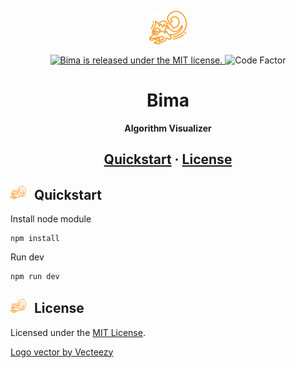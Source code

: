 <p align="center">
  <img alt="Bima" src="https://raw.githubusercontent.com/pandawa-tech/bima/main/static/logo.svg" width="60" />
</p>
<p align="center">
  <a href="https://github.com/pandawa-tech/bima/blob/main/LICENSE">
    <img src="https://img.shields.io/badge/license-MIT-blue.svg" alt="Bima is released under the MIT license." />
  </a>
  <img alt="Code Factor" src="https://www.codefactor.io/repository/github/pandawa-tech/bima/badge">
    
</p>
<h1 align="center">
  Bima
</h1>
<p align="center">
  <strong>
    Algorithm Visualizer
  </strong>
</p>
<h2 align="center">
  <a href="#quickstart">Quickstart</a>
  <span> · </span>
  <a href="#license">License</a>
</h2>

<h2 id="quickstart"><img alt="Bima" style="margin-right: 8px;" src="https://raw.githubusercontent.com/pandawa-tech/bima/main/static/logo.svg" width="25" /> Quickstart</h2>

Install node module
```shell
npm install
```
Run dev
```shell
npm run dev
```

<h2 id="license"><img alt="Bima" style="margin-right: 8px;" src="https://raw.githubusercontent.com/pandawa-tech/bima/main/static/logo.svg" width="25" /> License</h2>

Licensed under the [MIT License](./LICENSE).

<a href="https://www.vecteezy.com/free-vector/decorative">Logo vector by Vecteezy</a>

